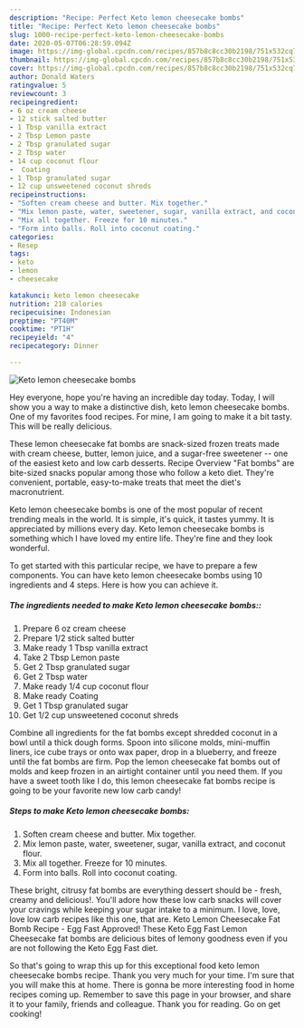 ```yaml
---
description: "Recipe: Perfect Keto lemon cheesecake bombs"
title: "Recipe: Perfect Keto lemon cheesecake bombs"
slug: 1000-recipe-perfect-keto-lemon-cheesecake-bombs
date: 2020-05-07T06:28:59.094Z
image: https://img-global.cpcdn.com/recipes/857b8c8cc30b2198/751x532cq70/keto-lemon-cheesecake-bombs-recipe-main-photo.jpg
thumbnail: https://img-global.cpcdn.com/recipes/857b8c8cc30b2198/751x532cq70/keto-lemon-cheesecake-bombs-recipe-main-photo.jpg
cover: https://img-global.cpcdn.com/recipes/857b8c8cc30b2198/751x532cq70/keto-lemon-cheesecake-bombs-recipe-main-photo.jpg
author: Donald Waters
ratingvalue: 5
reviewcount: 3
recipeingredient:
- 6 oz cream cheese
- 12 stick salted butter
- 1 Tbsp vanilla extract
- 2 Tbsp Lemon paste
- 2 Tbsp granulated sugar
- 2 Tbsp water
- 14 cup coconut flour
-  Coating
- 1 Tbsp granulated sugar
- 12 cup unsweetened coconut shreds
recipeinstructions:
- "Soften cream cheese and butter. Mix together."
- "Mix lemon paste, water, sweetener, sugar, vanilla extract, and coconut flour."
- "Mix all together. Freeze for 10 minutes."
- "Form into balls. Roll into coconut coating."
categories:
- Resep
tags:
- keto
- lemon
- cheesecake

katakunci: keto lemon cheesecake
nutrition: 218 calories
recipecuisine: Indonesian
preptime: "PT40M"
cooktime: "PT1H"
recipeyield: "4"
recipecategory: Dinner

---
```



![Keto lemon cheesecake bombs](https://img-global.cpcdn.com/recipes/857b8c8cc30b2198/751x532cq70/keto-lemon-cheesecake-bombs-recipe-main-photo.jpg)

Hey everyone, hope you're having an incredible day today. Today, I will show you a way to make a distinctive dish, keto lemon cheesecake bombs. One of my favorites food recipes. For mine, I am going to make it a bit tasty. This will be really delicious.

These lemon cheesecake fat bombs are snack-sized frozen treats made with cream cheese, butter, lemon juice, and a sugar-free sweetener -- one of the easiest keto and low carb desserts. Recipe Overview &#34;Fat bombs&#34; are bite-sized snacks popular among those who follow a keto diet. They&#39;re convenient, portable, easy-to-make treats that meet the diet&#39;s macronutrient.

Keto lemon cheesecake bombs is one of the most popular of recent trending meals in the world. It is simple, it's quick, it tastes yummy. It is appreciated by millions every day. Keto lemon cheesecake bombs is something which I have loved my entire life. They're fine and they look wonderful.


To get started with this particular recipe, we have to prepare a few components. You can have keto lemon cheesecake bombs using 10 ingredients and 4 steps. Here is how you can achieve it.

##### The ingredients needed to make Keto lemon cheesecake bombs::

1. Prepare 6 oz cream cheese
1. Prepare 1/2 stick salted butter
1. Make ready 1 Tbsp vanilla extract
1. Take 2 Tbsp Lemon paste
1. Get 2 Tbsp granulated sugar
1. Get 2 Tbsp water
1. Make ready 1/4 cup coconut flour
1. Make ready  Coating
1. Get 1 Tbsp granulated sugar
1. Get 1/2 cup unsweetened coconut shreds


Combine all ingredients for the fat bombs except shredded coconut in a bowl until a thick dough forms. Spoon into silicone molds, mini-muffin liners, ice cube trays or onto wax paper, drop in a blueberry, and freeze until the fat bombs are firm. Pop the lemon cheesecake fat bombs out of molds and keep frozen in an airtight container until you need them. If you have a sweet tooth like I do, this lemon cheesecake fat bombs recipe is going to be your favorite new low carb candy! 

##### Steps to make Keto lemon cheesecake bombs:

1. Soften cream cheese and butter. Mix together.
1. Mix lemon paste, water, sweetener, sugar, vanilla extract, and coconut flour.
1. Mix all together. Freeze for 10 minutes.
1. Form into balls. Roll into coconut coating.


These bright, citrusy fat bombs are everything dessert should be - fresh, creamy and delicious!. You&#39;ll adore how these low carb snacks will cover your cravings while keeping your sugar intake to a minimum. I love, love, love low carb recipes like this one, that are. Keto Lemon Cheesecake Fat Bomb Recipe - Egg Fast Approved! These Keto Egg Fast Lemon Cheesecake fat bombs are delicious bites of lemony goodness even if you are not following the Keto Egg Fast diet. 

So that's going to wrap this up for this exceptional food keto lemon cheesecake bombs recipe. Thank you very much for your time. I'm sure that you will make this at home. There is gonna be more interesting food in home recipes coming up. Remember to save this page in your browser, and share it to your family, friends and colleague. Thank you for reading. Go on get cooking!
